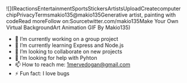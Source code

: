 
![](ReactionsEntertainmentSportsStickersArtistsUploadCreatecomputer chipPrivacyTermsmakio135@makio135Generative artist, painting with codeRead moreFollow on:Sourcetwitter.com/makio135Make Your Own Virtual BackgroundArt Animation GIF By Makio135)
- 🔭 I’m currently working on a group project
- 🌱 I’m currently learning Express and Node.js
- 👯 I’m looking to collaborate on new projects
- 🤔 I’m looking for help with Pyhton
- 📫 How to reach me: 1mervedogan@gmail.com
- ⚡ Fun fact: I love bugs

